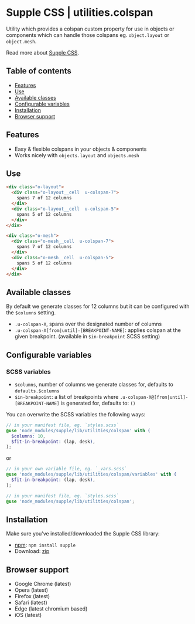 # Supple CSS | utilities.colspan

Utility which provides a colspan custom property for use in objects or components which can handle those colspans eg. `object.layout` or `object.mesh`.

Read more about [Supple CSS](https://github.com/supple-css/supple).

## Table of contents

* [Features](#features)
* [Use](#use)
* [Available classes](#available-classes)
* [Configurable variables](#configurable-variables)
* [Installation](#installation)
* [Browser support](#browser-support)

## Features

* Easy & flexible colspans in your objects & components
* Works nicely with `objects.layout` and `objects.mesh`

## Use

```html
<div class="o-layout">
  <div class="o-layout__cell  u-colspan-7">
    spans 7 of 12 columns
  </div>
  <div class="o-layout__cell  u-colspan-5">
    spans 5 of 12 columns
  </div>
</div>
```

```html
<div class="o-mesh">
  <div class="o-mesh__cell  u-colspan-7">
    spans 7 of 12 columns
  </div>
  <div class="o-mesh__cell  u-colspan-5">
    spans 5 of 12 columns
  </div>
</div>
```


## Available classes
By default we generate classes for 12 columns but it can be configured with the `$columns` setting.

* `.u-colspan-X`, spans over the designated number of columns
* `.u-colspan-X[from|until]-[BREAKPOINT-NAME]`: applies colspan at the given breakpoint. (available in `$in-breakpoint` SCSS setting)


## Configurable variables


### SCSS variables

* `$columns`, number of columns we generate classes for, defaults to `defaults.$columns`
* `$in-breakpoint`: a list of breakpoints where `.u-colspan-X@[from|until]-[BREAKPOINT-NAME]` is generated for, defaults to: `()`

You can overwrite the SCSS variables the following ways:

```scss
// in your manifest file, eg. `styles.scss`
@use 'node_modules/supple/lib/utilities/colspan' with (
  $columns: 10,
  $fit-in-breakpoint: (lap, desk),
);
```
or
```scss
// in your own variable file, eg. `_vars.scss`
@use 'node_modules/supple/lib/utilities/colspan/variables' with (
  $fit-in-breakpoint: (lap, desk),
);

// in your manifest file, eg. `styles.scss`
@use 'node_modules/supple/lib/utilities/colspan';
```


## Installation
Make sure you've installed/downloaded the Supple CSS library:

* [npm](https://www.npmjs.com/package/supple): `npm install supple`
* Download: [zip](https://github.com/supple-css/supple/releases/latest)


## Browser support

* Google Chrome (latest)
* Opera (latest)
* Firefox (latest)
* Safari (latest)
* Edge (latest chromium based)
* iOS (latest)
